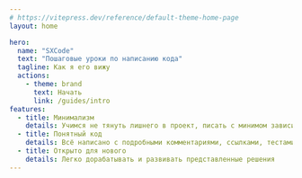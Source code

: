 ```yaml
---
# https://vitepress.dev/reference/default-theme-home-page
layout: home

hero:
  name: "SXCode"
  text: "Пошаговые уроки по написанию кода"
  tagline: Как я его вижу
  actions:
    - theme: brand
      text: Начать
      link: /guides/intro
features:
  - title: Минимализм
    details: Учимся не тянуть лишнего в проект, писать с минимом зависимостей
  - title: Понятный код
    details: Всё написано с подробными комментариями, ссылками, тестами
  - title: Открыто для нового
    details: Легко дорабатывать и развивать представленные решения
---
```


